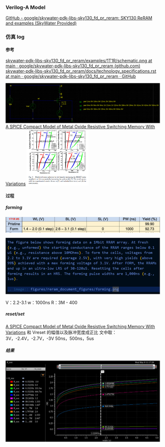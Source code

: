 ### Verilog-A Model
[GitHub - google/skywater-pdk-libs-sky130\_fd\_pr\_reram: SKY130 ReRAM and examples (SkyWater Provided)](https://github.com/google/skywater-pdk-libs-sky130_fd_pr_reram/tree/main)

### 仿真 log
#### 参考
[skywater-pdk-libs-sky130_fd_pr_reram/examples/1T1R/schematic.png at main · google/skywater-pdk-libs-sky130_fd_pr_reram (github.com)](https://github.com/google/skywater-pdk-libs-sky130_fd_pr_reram/blob/main/examples/1T1R/schematic.png)
[skywater-pdk-libs-sky130\_fd\_pr\_reram/docs/technology\_specifications.rst at main · google/skywater-pdk-libs-sky130\_fd\_pr\_reram · GitHub](https://github.com/google/skywater-pdk-libs-sky130_fd_pr_reram/blob/main/docs/technology_specifications.rst)

![](https://raw.githubusercontent.com/acdefg/cdn/main/obsidian/202405081203302.png)
[A SPICE Compact Model of Metal Oxide Resistive Switching Memory With Variations](https://ieeexplore.ieee.org/document/6296677)
![](https://raw.githubusercontent.com/acdefg/cdn/main/obsidian/202405081203873.png)

#### 过程
##### forming
![](https://raw.githubusercontent.com/acdefg/cdn/main/obsidian/202405081207027.png)

![](https://raw.githubusercontent.com/acdefg/cdn/main/obsidian/202405081206151.png)

V：2.2-3.1  w：1000ns
R：3M - 400

##### reset/set
[A SPICE Compact Model of Metal Oxide Resistive Switching Memory With Variations](https://ieeexplore.ieee.org/document/6296677)
和 Vreset 的幅值以及脉冲宽度成正比
文中取：3V，-2.4V，-2.7V，-3V
		   50ns，500ns，5us

##### 结果
![](https://raw.githubusercontent.com/acdefg/cdn/main/obsidian/202405081212940.png)

